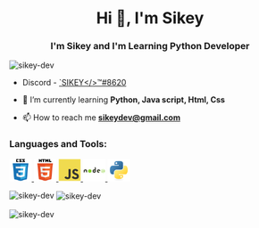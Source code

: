 <h1 align="center">Hi 👋, I'm Sikey</h1>
<h3 align="center">I'm Sikey and I'm Learning Python Developer</h3>

<p align="left"> <img src="https://komarev.com/ghpvc/?username=sikey-dev&label=Profile%20views&color=0e75b6&style=flat" alt="sikey-dev" /> </p>

- Discord - [`SIKEY</>™#8620](https://discord.com/users/693535655795359834)
- 🌱 I’m currently learning **Python, Java script, Html, Css**

- 📫 How to reach me **sikeydev@gmail.com**


<p align="left">
</p>

<h3 align="left">Languages and Tools:</h3>
<p align="left"> <a href="https://www.w3schools.com/css/" target="_blank" rel="noreferrer"> <img src="https://raw.githubusercontent.com/devicons/devicon/master/icons/css3/css3-original-wordmark.svg" alt="css3" width="40" height="40"/> </a> <a href="https://www.w3.org/html/" target="_blank" rel="noreferrer"> <img src="https://raw.githubusercontent.com/devicons/devicon/master/icons/html5/html5-original-wordmark.svg" alt="html5" width="40" height="40"/> </a> <a href="https://developer.mozilla.org/en-US/docs/Web/JavaScript" target="_blank" rel="noreferrer"> <img src="https://raw.githubusercontent.com/devicons/devicon/master/icons/javascript/javascript-original.svg" alt="javascript" width="40" height="40"/> </a> <a href="https://nodejs.org" target="_blank" rel="noreferrer"> <img src="https://raw.githubusercontent.com/devicons/devicon/master/icons/nodejs/nodejs-original-wordmark.svg" alt="nodejs" width="40" height="40"/> </a> <a href="https://www.python.org" target="_blank" rel="noreferrer"> <img src="https://raw.githubusercontent.com/devicons/devicon/master/icons/python/python-original.svg" alt="python" width="40" height="40"/> </a> </p>

<p><img align="left" src="https://github-readme-stats.vercel.app/api/top-langs?username=sikey-dev&show_icons=true&locale=en&layout=compact" alt="sikey-dev" /></p>

<p>&nbsp;<img align="center" src="https://github-readme-stats.vercel.app/api?username=sikey-dev&show_icons=true&locale=en" alt="sikey-dev" /></p>

<p><img align="center" src="https://github-readme-streak-stats.herokuapp.com/?user=sikey-dev&" alt="sikey-dev" /></p>
